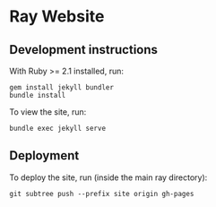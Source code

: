 # Ray Website

## Development instructions

With Ruby >= 2.1 installed, run:

```
gem install jekyll bundler
bundle install
```

To view the site, run:

```
bundle exec jekyll serve
```

## Deployment

To deploy the site, run (inside the main ray directory):

```
git subtree push --prefix site origin gh-pages
```
